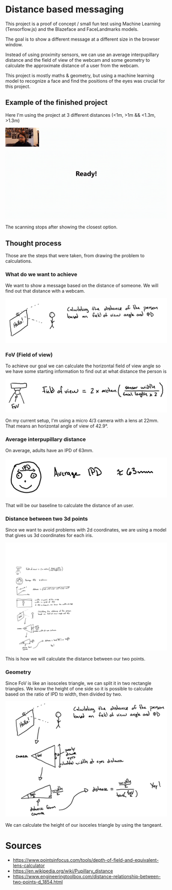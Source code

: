 # Distance based messaging

This project is a proof of concept / small fun test using Machine Learning (Tensorflow.js) and the Blazeface and FaceLandmarks models.

The goal is to show a different message at a different size in the browser window.

Instead of using proximity sensors, we can use an average interpupillary distance and the field of view of the webcam and some geometry to calculate the approximate distance of a user from the webcam.

This project is mostly maths & geometry, but using a machine learning model to recognize a face and find the positions of the eyes was crucial for this project.

## Example of the finished project

Here I'm using the project at 3 different distances (<1m, >1m && <1.3m, >1.3m)

![Demo of the project](./README_IMG/distance-based-message-small.gif)

The scanning stops after showing the closest option.

## Thought process

Those are the steps that were taken, from drawing the problem to calculations.

### What do we want to achieve

We want to show a message based on the distance of someone. We will find out that distance with a webcam.

![intro of what we want to achieve](./README_IMG/intro.png)

### FoV (Field of view)

To achieve our goal we can calculate the horizontal field of view angle so we have some starting information to find out at what distance the person is

![field of view equation](./README_IMG/fieldofview.png)

On my current setup, I'm using a micro 4/3 camera with a lens at 22mm. That means an horizontal angle of view of 42.9°.

### Average interpupillary distance

On average, adults have an IPD of 63mm. 

![showing the example ipd](./README_IMG/ipd.png)

That will be our baseline to calculate the distance of an user.

### Distance between two 3d points

Since we want to avoid problems with 2d coordinates, we are using a model that gives us 3d coordinates for each iris. 

![distance between two 3d points](./README_IMG/distancecalculator.png)

This is how we will calculate the distance between our two points.

### Geometry

Since FoV is like an isosceles triangle, we can split it in two rectangle triangles. We know the height of one side so it is possible to calculate based on the ratio of IPD to width, then divided by two.

![final calculations of distance](./README_IMG/final_calc.png)

We can calculate the height of our isoceles triangle by using the tangeant.

# Sources

- https://www.pointsinfocus.com/tools/depth-of-field-and-equivalent-lens-calculator
- https://en.wikipedia.org/wiki/Pupillary_distance
- https://www.engineeringtoolbox.com/distance-relationship-between-two-points-d_1854.html